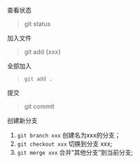 查看状态
> git status  

加入文件
> git add {xxx}

全部加入
>   `git add .`

提交
> git commit

创建新分支
1. `git branch xxx` 创建名为xxx的分支；
2. `git checkout xxx` 切换到分支 xxx;
3. `git merge xxx` 合并“其他分支”到当前分支;
